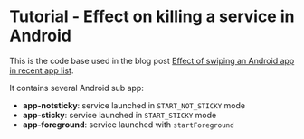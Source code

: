 # Tutorial - Effect on killing a service in Android

This is the code base used in the blog post [Effect of swiping an Android app in recent app list](workshop.alea.net/post/2016/06/android-service-kill/).

It contains several Android sub app:

- **app-notsticky**: service launched in `START_NOT_STICKY` mode
- **app-sticky**: service launched in `START_STICKY` mode
- **app-foreground**: service launched with `startForeground`
